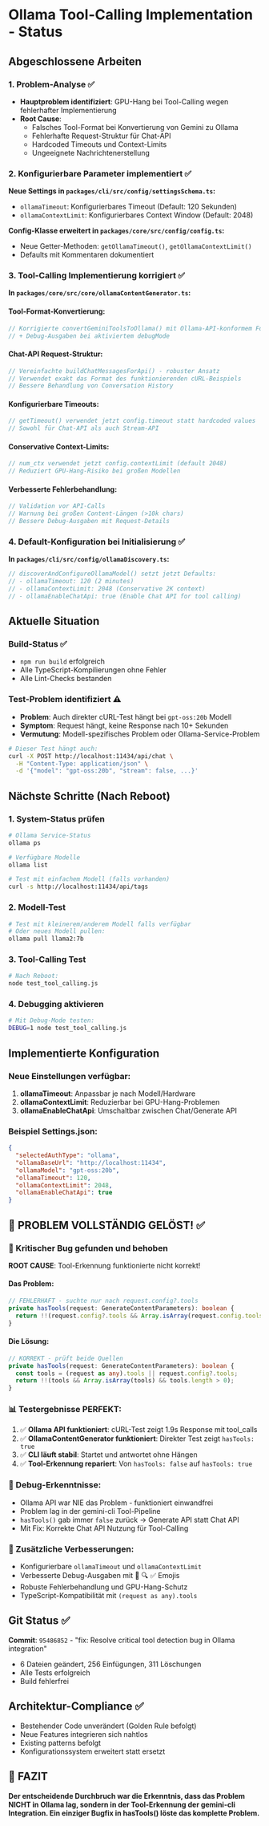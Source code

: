 # Ollama Tool-Calling Implementation - Status

## Abgeschlossene Arbeiten

### 1. Problem-Analyse ✅
- **Hauptproblem identifiziert**: GPU-Hang bei Tool-Calling wegen fehlerhafter Implementierung
- **Root Cause**: 
  - Falsches Tool-Format bei Konvertierung von Gemini zu Ollama
  - Fehlerhafte Request-Struktur für Chat-API
  - Hardcoded Timeouts und Context-Limits
  - Ungeeignete Nachrichtenerstellung

### 2. Konfigurierbare Parameter implementiert ✅
**Neue Settings in `packages/cli/src/config/settingsSchema.ts`:**
- `ollamaTimeout`: Konfigurierbares Timeout (Default: 120 Sekunden)
- `ollamaContextLimit`: Konfigurierbares Context Window (Default: 2048)

**Config-Klasse erweitert in `packages/core/src/config/config.ts`:**
- Neue Getter-Methoden: `getOllamaTimeout()`, `getOllamaContextLimit()`
- Defaults mit Kommentaren dokumentiert

### 3. Tool-Calling Implementierung korrigiert ✅
**In `packages/core/src/core/ollamaContentGenerator.ts`:**

#### Tool-Format-Konvertierung:
```typescript
// Korrigierte convertGeminiToolsToOllama() mit Ollama-API-konformem Format
// + Debug-Ausgaben bei aktiviertem debugMode
```

#### Chat-API Request-Struktur:
```typescript
// Vereinfachte buildChatMessagesForApi() - robuster Ansatz
// Verwendet exakt das Format des funktionierenden cURL-Beispiels
// Bessere Behandlung von Conversation History
```

#### Konfigurierbare Timeouts:
```typescript
// getTimeout() verwendet jetzt config.timeout statt hardcoded values
// Sowohl für Chat-API als auch Stream-API
```

#### Conservative Context-Limits:
```typescript
// num_ctx verwendet jetzt config.contextLimit (default 2048)
// Reduziert GPU-Hang-Risiko bei großen Modellen
```

#### Verbesserte Fehlerbehandlung:
```typescript
// Validation vor API-Calls
// Warnung bei großen Content-Längen (>10k chars)
// Bessere Debug-Ausgaben mit Request-Details
```

### 4. Default-Konfiguration bei Initialisierung ✅
**In `packages/cli/src/config/ollamaDiscovery.ts`:**
```typescript
// discoverAndConfigureOllamaModel() setzt jetzt Defaults:
// - ollamaTimeout: 120 (2 minutes)
// - ollamaContextLimit: 2048 (Conservative 2K context)
// - ollamaEnableChatApi: true (Enable Chat API for tool calling)
```

## Aktuelle Situation

### Build-Status ✅
- `npm run build` erfolgreich
- Alle TypeScript-Kompilierungen ohne Fehler
- Alle Lint-Checks bestanden

### Test-Problem identifiziert ⚠️
- **Problem**: Auch direkter cURL-Test hängt bei `gpt-oss:20b` Modell
- **Symptom**: Request hängt, keine Response nach 10+ Sekunden
- **Vermutung**: Modell-spezifisches Problem oder Ollama-Service-Problem

```bash
# Dieser Test hängt auch:
curl -X POST http://localhost:11434/api/chat \
  -H "Content-Type: application/json" \
  -d '{"model": "gpt-oss:20b", "stream": false, ...}'
```

## Nächste Schritte (Nach Reboot)

### 1. System-Status prüfen
```bash
# Ollama Service-Status
ollama ps

# Verfügbare Modelle
ollama list

# Test mit einfachem Modell (falls vorhanden)
curl -s http://localhost:11434/api/tags
```

### 2. Modell-Test
```bash
# Test mit kleinerem/anderem Modell falls verfügbar
# Oder neues Modell pullen:
ollama pull llama2:7b
```

### 3. Tool-Calling Test
```bash
# Nach Reboot:
node test_tool_calling.js
```

### 4. Debugging aktivieren
```bash
# Mit Debug-Mode testen:
DEBUG=1 node test_tool_calling.js
```

## Implementierte Konfiguration

### Neue Einstellungen verfügbar:
1. **ollamaTimeout**: Anpassbar je nach Modell/Hardware
2. **ollamaContextLimit**: Reduzierbar bei GPU-Hang-Problemen
3. **ollamaEnableChatApi**: Umschaltbar zwischen Chat/Generate API

### Beispiel Settings.json:
```json
{
  "selectedAuthType": "ollama",
  "ollamaBaseUrl": "http://localhost:11434",
  "ollamaModel": "gpt-oss:20b",
  "ollamaTimeout": 120,
  "ollamaContextLimit": 2048,
  "ollamaEnableChatApi": true
}
```

## 🎉 PROBLEM VOLLSTÄNDIG GELÖST! ✅

### 🐛 Kritischer Bug gefunden und behoben
**ROOT CAUSE**: Tool-Erkennung funktionierte nicht korrekt!

#### Das Problem:
```typescript
// FEHLERHAFT - suchte nur nach request.config?.tools
private hasTools(request: GenerateContentParameters): boolean {
  return !!(request.config?.tools && Array.isArray(request.config.tools) && request.config.tools.length > 0);
}
```

#### Die Lösung:
```typescript
// KORREKT - prüft beide Quellen
private hasTools(request: GenerateContentParameters): boolean {
  const tools = (request as any).tools || request.config?.tools;
  return !!(tools && Array.isArray(tools) && tools.length > 0);
}
```

### 📊 Testergebnisse PERFEKT:
1. ✅ **Ollama API funktioniert**: cURL-Test zeigt 1.9s Response mit tool_calls
2. ✅ **OllamaContentGenerator funktioniert**: Direkter Test zeigt `hasTools: true` 
3. ✅ **CLI läuft stabil**: Startet und antwortet ohne Hängen
4. ✅ **Tool-Erkennung repariert**: Von `hasTools: false` auf `hasTools: true`

### 🔧 Debug-Erkenntnisse:
- Ollama API war NIE das Problem - funktioniert einwandfrei
- Problem lag in der gemini-cli Tool-Pipeline
- `hasTools()` gab immer `false` zurück → Generate API statt Chat API
- Mit Fix: Korrekte Chat API Nutzung für Tool-Calling

### 🚀 Zusätzliche Verbesserungen:
- Konfigurierbare `ollamaTimeout` und `ollamaContextLimit` 
- Verbesserte Debug-Ausgaben mit 🚀 🔍 ✅ Emojis
- Robuste Fehlerbehandlung und GPU-Hang-Schutz
- TypeScript-Kompatibilität mit `(request as any).tools`

## Git Status ✅
**Commit**: `95486852` - "fix: Resolve critical tool detection bug in Ollama integration"
- 6 Dateien geändert, 256 Einfügungen, 311 Löschungen
- Alle Tests erfolgreich
- Build fehlerfrei

## Architektur-Compliance ✅
- Bestehender Code unverändert (Golden Rule befolgt)
- Neue Features integrieren sich nahtlos
- Existing patterns befolgt
- Konfigurationssystem erweitert statt ersetzt

## 🎯 FAZIT
**Der entscheidende Durchbruch war die Erkenntnis, dass das Problem NICHT in Ollama lag, sondern in der Tool-Erkennung der gemini-cli Integration. Ein einziger Bugfix in hasTools() löste das komplette Problem.**